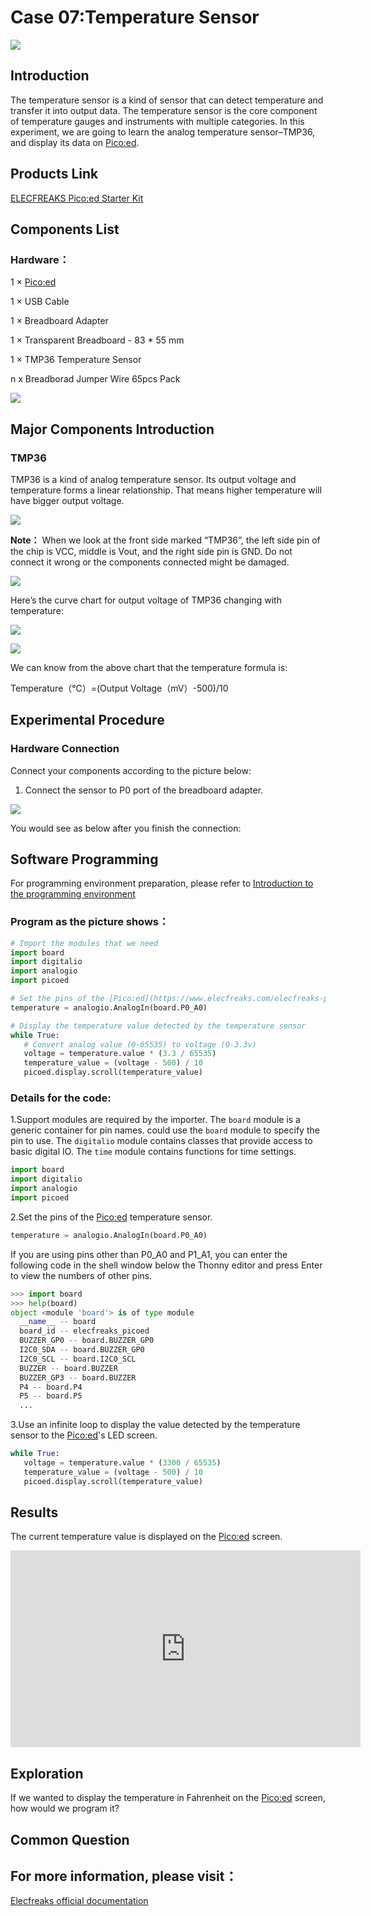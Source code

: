 # Case 07:Temperature Sensor


![](./images/case0701.png)

## Introduction

The temperature sensor is a kind of sensor that can detect temperature and transfer it into output data. The temperature sensor is the core component of temperature gauges and instruments with multiple categories. In this experiment, we are going to learn the analog temperature sensor–TMP36, and display its data on [Pico:ed](https://www.elecfreaks.com/elecfreaks-pico-ed-v2.html).

## Products Link

[ELECFREAKS Pico:ed Starter Kit](https://www.elecfreaks.com/elecfreaks-pico-ed-starter-kit.html) 


## Components List

### Hardware：

1 × [Pico:ed](https://www.elecfreaks.com/elecfreaks-pico-ed-v2.html)

1 × USB Cable

1 × Breadboard Adapter

1 × Transparent Breadboard - 83 * 55 mm

1 × TMP36 Temperature Sensor

n x Breadborad Jumper Wire 65pcs Pack


![](./images/starter-kit01.png)



## Major Components Introduction

### TMP36
TMP36 is a kind of analog temperature sensor. Its output voltage and temperature forms a linear relationship. That means higher temperature will have bigger output voltage.

![](./images/case0702.png)

**Note：**
When we look at the front side marked “TMP36”, the left side pin of the chip is VCC, middle is Vout, and the right side pin is GND. Do not connect it wrong or the components connected might be damaged.

![](./images/case0703.png)

Here’s the curve chart for output voltage of TMP36 changing with temperature:

![](./images/case0704.png)

![](./images/case0705.png)

We can know from the above chart that the temperature formula is:

Temperature（℃）=(Output Voltage（mV）-500)/10

## Experimental Procedure

### Hardware Connection

Connect your components according to the picture below:

1. Connect the sensor to P0 port of the breadboard adapter.

![](./images/case07.png)

You would see as below after you finish the connection:



## Software Programming
For programming environment preparation, please refer to [Introduction to the programming environment](https://www.elecfreaks.com/learn-en/pico-ed/index.html)
### Program as the picture shows：
```python
# Import the modules that we need
import board
import digitalio
import analogio
import picoed

# Set the pins of the [Pico:ed](https://www.elecfreaks.com/elecfreaks-pico-ed-v2.html)'s temperature sensor
temperature = analogio.AnalogIn(board.P0_A0)

# Display the temperature value detected by the temperature sensor
while True:
   # Convert analog value (0-65535) to voltage (0-3.3v)
   voltage = temperature.value * (3.3 / 65535)
   temperature_value = (voltage - 500) / 10
   picoed.display.scroll(temperature_value)
```
### Details for the code:

1.Support modules are required by the importer. The `board` module is a generic container for pin names. could use the `board` module to specify the pin to use. The `digitalio` module contains classes that provide access to basic digital IO. The `time` module contains functions for time settings.
```python
import board
import digitalio
import analogio
import picoed
```

2.Set the pins of the [Pico:ed](https://www.elecfreaks.com/elecfreaks-pico-ed-v2.html) temperature sensor.
```python
temperature = analogio.AnalogIn(board.P0_A0)
```
If you are using pins other than P0_A0 and P1_A1, you can enter the following code in the shell window below the Thonny editor and press Enter to view the numbers of other pins.
```python
>>> import board
>>> help(board)
object <module 'board'> is of type module
  __name__ -- board
  board_id -- elecfreaks_picoed
  BUZZER_GP0 -- board.BUZZER_GP0
  I2C0_SDA -- board.BUZZER_GP0
  I2C0_SCL -- board.I2C0_SCL
  BUZZER -- board.BUZZER
  BUZZER_GP3 -- board.BUZZER
  P4 -- board.P4
  P5 -- board.P5
  ...
```

3.Use an infinite loop to display the value detected by the temperature sensor to the [Pico:ed](https://www.elecfreaks.com/elecfreaks-pico-ed-v2.html)'s LED screen.
```python
while True:
   voltage = temperature.value * (3300 / 65535)
   temperature_value = (voltage - 500) / 10
   picoed.display.scroll(temperature_value)
```
## Results
The current temperature value is displayed on the [Pico:ed](https://www.elecfreaks.com/elecfreaks-pico-ed-v2.html) screen.

<iframe width="560" height="315" src="https://www.youtube.com/embed/l1Bdj64QIU8" title="YouTube video player" frameborder="0" allow="accelerometer; autoplay; clipboard-write; encrypted-media; gyroscope; picture-in-picture" allowfullscreen></iframe>

## Exploration

If we wanted to display the temperature in Fahrenheit on the [Pico:ed](https://www.elecfreaks.com/elecfreaks-pico-ed-v2.html) screen, how would we program it?

## Common Question
## For more information, please visit：
[Elecfreaks official documentation](https://www.elecfreaks.com/learn-en/)
